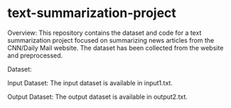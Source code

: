 # text-summarization-project

Overview:
This repository contains the dataset and code for a text summarization project focused on summarizing news articles from the CNN/Daily Mail website. The dataset has been collected from the website and preprocessed.


Dataset:


Input Dataset: The input dataset is available in input1.txt.


Output Dataset: The output dataset is available in output2.txt.
